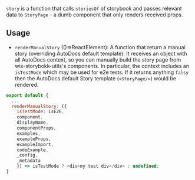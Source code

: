 `story` is a function that calls `storiesOf` of storybook and passes
relevant data to `StoryPage` - a dumb component that only renders received
props.

## Usage
* `renderManualStory` (()=>ReactElement): A function that return a manual story (overriding AutoDocs default template). It receives an object with all AutoDocs context, so you can manually build the story page from wix-storybokk-utils's components. In particular, the context includes an `isTestMode` which may be used for e2e tests. If it returns anything `falsy` then the AutoDocs default Story template (`<StoryPage/>`) would be rendered.

```js
export default {
  ...
  renderManualStory: ({
    isTestMode: isE2E,
    component,
    displayName,
    componentProps,
    examples,
    exampleProps,
    exampleImport,
    codeExample,
    _config,
    _metadata
    }) => isTestMode ? <div>my test div</div> : undefined;
}
```
